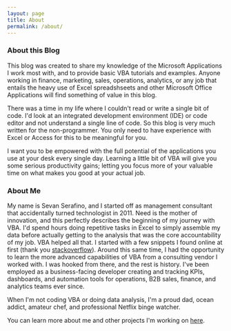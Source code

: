 ```yaml
---
layout: page
title: About
permalink: /about/
---
```


### About this Blog 

This blog was created to share my knowledge of the Microsoft Applications I work most with, and to provide basic VBA tutorials and examples. Anyone working in finance, marketing, sales, operations, analytics, or any job that entails the heavy use of Excel spreadshseets and other Microsoft Office Applications will find something of value in this blog. 

There was a time in my life where I couldn't read or write a single bit of code.  I'd look at an integrated development environment (IDE) or code editor and not understand a single line of code.  So this blog is very much written for the non-programmer.  You only need to have experience with Excel or Access for this to be meaningful for you. 

I want you to be empowered with the full potential of the applications you use at your desk every single day.  Learning a little bit of VBA will give you some serious productivity gains; letting you focus more of your valuable time on what makes you good at your actual job.  



### About Me

My name is Sevan Serafino, and I started off as management consultant that accidentally turned technologist in 2011.  Need is the mother of innovation, and this perfectly describes the beginning of my journey with VBA.  I'd spend hours doing repetitive tasks in Excel to simply assemble my data before actually getting to the analysis that was the core accountability of my job.  VBA helped all that.  I started with a few snippets I found online at first (thank you [stackoverflow](https://www.stackoverflow.com)).  Around this same time, I had the opportunity to learn the more advanced capabilities of VBA from a consulting vendor I worked with.  I was hooked from there, and the rest is history.  I've been employed as a business-facing developer creating and tracking KPIs, dashboards, and automation tools for operations, B2B sales, finance, and analytics teams ever since.  

When I'm not coding VBA or doing data analysis, I'm a proud dad, ocean addict, amateur chef, and professional Netflix binge watcher.

You can learn more about me and other projects I'm working on [here](https://vbastilllives.github.io/PersonalPage/).






